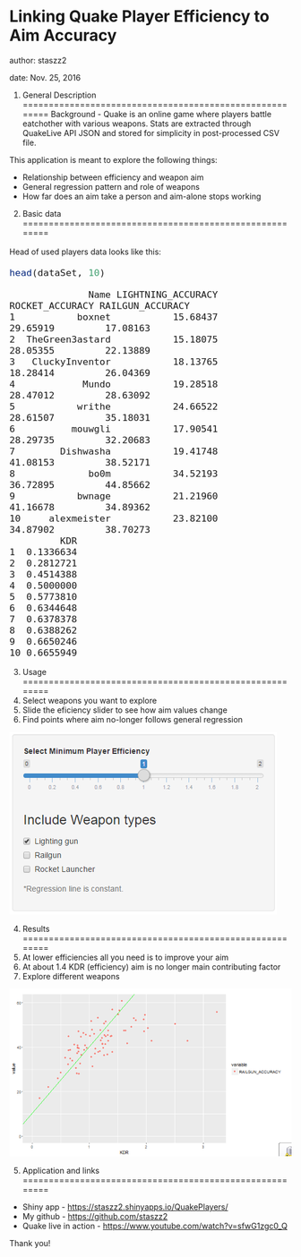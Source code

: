 Linking Quake Player Efficiency to Aim Accuracy
========================================================

author: staszz2

date: Nov. 25, 2016

1. General Description
========================================================
Background - Quake is an online game where players battle eatchother with various weapons. Stats are extracted through QuakeLive API JSON and stored for simplicity in post-processed CSV file.

This application is meant to explore the following things:

- Relationship between efficiency and weapon aim
- General regression pattern and role of weapons
- How far does an aim take a person and aim-alone stops working

2. Basic data
========================================================


Head of used players data looks like this:
<font size="4">

```r
head(dataSet, 10)
```

```
              Name LIGHTNING_ACCURACY ROCKET_ACCURACY RAILGUN_ACCURACY
1           boxnet           15.68437        29.65919         17.08163
2  TheGreen3astard           15.18075        28.05355         22.13889
3   CluckyInventor           18.13765        18.28414         26.04369
4            Mundo           19.28518        28.47012         28.63092
5           writhe           24.66522        28.61507         35.18031
6          mouwgli           17.90541        28.29735         32.20683
7        Dishwasha           19.41748        41.08153         38.52171
8             bo0m           34.52193        36.72895         44.85662
9           bwnage           21.21960        41.16678         34.89362
10     alexmeister           23.82100        34.87902         38.70273
         KDR
1  0.1336634
2  0.2812721
3  0.4514388
4  0.5000000
5  0.5773810
6  0.6344648
7  0.6378378
8  0.6388262
9  0.6650246
10 0.6655949
```
</font> 

3. Usage
========================================================
1. Select weapons you want to explore
2. Slide the eficiency slider to see how aim values change
3. Find points where aim no-longer follows general regression

!["Control panel"](control-panel.png)

4. Results
========================================================
1. At lower efficiencies all you need is to improve your aim
2. At about 1.4 KDR (efficiency) aim is no longer main contributing factor
3. Explore different weapons

!["Railgun progression"](results1.png)

5. Application and links
========================================================
* Shiny app - https://staszz2.shinyapps.io/QuakePlayers/
* My github - https://github.com/staszz2
* Quake live in action - https://www.youtube.com/watch?v=sfwG1zgc0_Q

Thank you!

